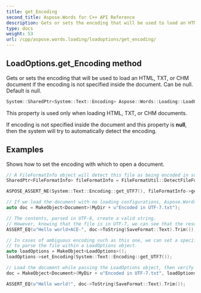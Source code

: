 ```yaml
---
title: get_Encoding
second_title: Aspose.Words for C++ API Reference
description: Gets or sets the encoding that will be used to load an HTML, TXT, or CHM document if the encoding is not specified inside the document. Can be null. Default is null.
type: docs
weight: 53
url: /cpp/aspose.words.loading/loadoptions/get_encoding/
---
```

## LoadOptions.get_Encoding method


Gets or sets the encoding that will be used to load an HTML, TXT, or CHM document if the encoding is not specified inside the document. Can be null. Default is null.

```cpp
System::SharedPtr<System::Text::Encoding> Aspose::Words::Loading::LoadOptions::get_Encoding() const
```


This property is used only when loading HTML, TXT, or CHM documents.

If encoding is not specified inside the document and this property is **null**, then the system will try to automatically detect the encoding.

## Examples




Shows how to set the encoding with which to open a document. 
```cpp
// A FileFormatInfo object will detect this file as being encoded in something other than UTF-7.
SharedPtr<FileFormatInfo> fileFormatInfo = FileFormatUtil::DetectFileFormat(MyDir + u"Encoded in UTF-7.txt");

ASPOSE_ASSERT_NE(System::Text::Encoding::get_UTF7(), fileFormatInfo->get_Encoding());

// If we load the document with no loading configurations, Aspose.Words will detect its encoding as UTF-8.
auto doc = MakeObject<Document>(MyDir + u"Encoded in UTF-7.txt");

// The contents, parsed in UTF-8, create a valid string.
// However, knowing that the file is in UTF-7, we can see that the result is incorrect.
ASSERT_EQ(u"Hello world+ACE-", doc->ToString(SaveFormat::Text).Trim());

// In cases of ambiguous encoding such as this one, we can set a specific encoding variant
// to parse the file within a LoadOptions object.
auto loadOptions = MakeObject<LoadOptions>();
loadOptions->set_Encoding(System::Text::Encoding::get_UTF7());

// Load the document while passing the LoadOptions object, then verify the document's contents.
doc = MakeObject<Document>(MyDir + u"Encoded in UTF-7.txt", loadOptions);

ASSERT_EQ(u"Hello world!", doc->ToString(SaveFormat::Text).Trim());
```

